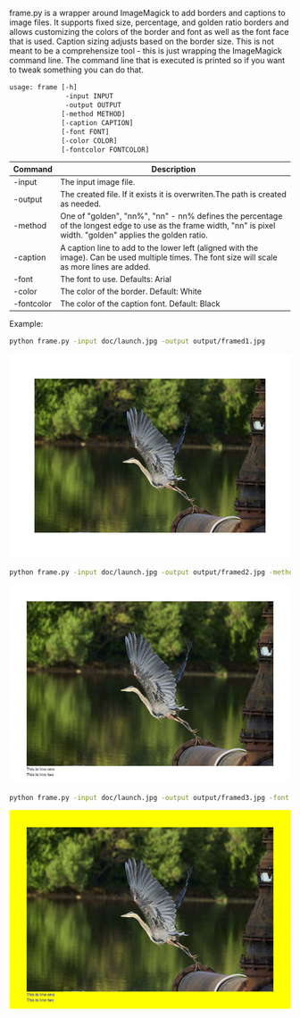 frame.py is a wrapper around ImageMagick to add borders and captions to image files. It supports fixed size, percentage, and golden ratio borders and allows customizing the colors of the border and font as well as the font face that is used. Caption sizing adjusts based on the border size. This is not meant to be a comprehensize tool - this is just wrapping the ImageMagick command line. The command line that is executed is printed so if you want to tweak something you can do that.

```text
usage: frame [-h] 
              -input INPUT  
              -output OUTPUT 
             [-method METHOD]
             [-caption CAPTION] 
             [-font FONT] 
             [-color COLOR]
             [-fontcolor FONTCOLOR]
```

|Command|Description|
|-------|-----------|
|-input|The input image file.|
|-output|The created file. If it exists it is overwriten.The path is created as needed.|
|-method|One of "golden", "nn%", "nn" - nn% defines the percentage of the longest edge to use as the frame width, "nn" is pixel width. "golden" applies the golden ratio.|
|-caption|A caption line to add to the lower left (aligned with the image). Can be used multiple times. The font size will scale as more lines are added.|
|-font|The font to use. Defaults: Arial|
|-color|The color of the border. Default: White|
|-fontcolor|The color of the caption font. Default: Black|

Example:

```sh
python frame.py -input doc/launch.jpg -output output/framed1.jpg
```

![alt text](doc/framed1.jpg "Example output")

```sh
python frame.py -input doc/launch.jpg -output output/framed2.jpg -method 7% -caption "This is line one" -caption "This is line two"
```

![alt text](doc/framed2.jpg "Example output")


```sh
python frame.py -input doc/launch.jpg -output output/framed3.jpg -font Helvetica -fontcolor Blue -color Yellow -method 7% -caption "This is line one" -caption "This is line two"
```
![alt text](doc/framed3.jpg "Example output")


